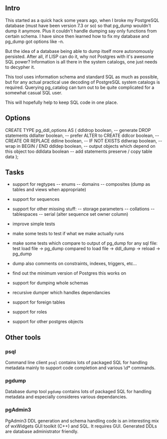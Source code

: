 Intro
-----

This started as a quick hack some years ago, when I broke my PostgreSQL database 
(must have been version 7.3 or so) so that pg_dump wouldn't dump it anymore.
Plus it couldn't handle dumping say only functions from certain schema. 
I have since then learned how to fix my database and pg_dump got options like -n.

But the idea of a database being able to dump itself more autonomously persisted.
After all, if LISP can do it, why not Postgres with it's awesome SQL power? 
Information is all there in the system catalogs, one just needs to decypher it.

This tool uses information schema and standard SQL as much as possible, 
but for any actual practical use decoding of PostgreSQL system catalogs is required. 
Querying pg_catalog can turn out to be quite complicated for a somewhat casual SQL user.

This will hopefully help to keep SQL code in one place.

Options
-------

CREATE TYPE pg_ddl_options AS (
  ddldrop  boolean, -- generate DROP statements
  ddlalter boolean, -- prefer ALTER to CREATE
  ddlcor   boolean, -- CREATE OR REPLACE 
  ddline   boolean, -- IF NOT EXISTS
  ddlwrap  boolean, -- wrap in BEGIN / END
  ddldep   boolean, -- output objects which depend on this object too
  ddldata  boolean  -- add statements preserve / copy table data
);

Tasks
-----

- support for regtypes
-- enums
-- domains
-- composites (dump as tables and views when appropriate)

- support for sequences

- support for other missing stuff:
-- storage parameters
-- collations
-- tablespaces
-- serial (alter sequence set owner column)

- improve simple tests
- make some tests to test if what we make actually runs
- make some tests which compare to output of pg_dump for any sql file:
  test load file -> pg_dump compared to load file -> ddl_dump -> reload -> pg_dump
- dump also comments on constraints, indexes, triggers, etc...
- find out the minimum version of Postgres this works on

- support for dumping whole schemas
- recursive dumper which handles dependancies
- support for foreign tables
- support for roles
- support for other postgres objects


Other tools
-----------

### psql

Command line client `psql` contains lots of packaged SQL for handling metadata 
mainly to support code completion and various \d* commands.

### pgdump

Database dump tool `pgdump` contains lots of packaged SQL for handling metadata 
and especially consideres various dependancies.

### pgAdmin3

PgAdmin3 DDL generation and schema handling code is an interesting 
mix of wxWidgets GUI toolkit (C++) and SQL. It requires GUI.
Generated DDLs are database administrator friendly.



